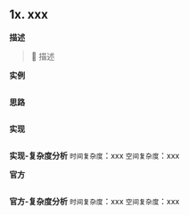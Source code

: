 ## 1x. xxx

**描述**

>  描述

**实例**

```

```

**思路**

```

```

**实现**

```js

```

**实现-复杂度分析**
`时间复杂度`：xxx
`空间复杂度`：xxx

**官方**

```js

```

**官方-复杂度分析**
`时间复杂度`：xxx
`空间复杂度`：xxx
